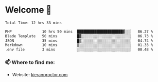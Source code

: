 # Welcome 🦘

<!--START_SECTION:waka-->

```txt
Total Time: 12 hrs 33 mins

PHP              10 hrs 50 mins  █████████████████████▓░░░   86.27 %
Blade Template   50 mins         █▓░░░░░░░░░░░░░░░░░░░░░░░   06.73 %
JSON             35 mins         █▒░░░░░░░░░░░░░░░░░░░░░░░   04.74 %
Markdown         10 mins         ▒░░░░░░░░░░░░░░░░░░░░░░░░   01.33 %
.env file        3 mins          ░░░░░░░░░░░░░░░░░░░░░░░░░   00.48 %
```

<!--END_SECTION:waka-->

### 📫 Where to find me:

-   Website: [kieranproctor.com](https://kieranproctor.com/)
